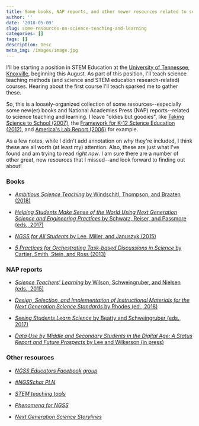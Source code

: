 ```yaml
---
title: Some books, NAP reports, and other newer resources related to science education
author: ''
date: '2018-05-09'
slug: some-resources-on-science-teaching-and-learning
categories: []
tags: []
description: Desc
meta_img: /images/image.jpg
---
```


I'll be starting a position in STEM Education at the [University of Tennessee, Knoxville](http://utk.edu/), beginning this August. As part of this position, I'll teach science teaching methods (and science and STEM education research-related) courses. Hearing about the first course I'll teach sparked me to gather these.

So, this is a loosely-organized collection of some resources--especially some new(er) books and National Academies Press (NAP) reports--related to science teaching and learning. I leave "oldies but goodies", like [Taking Science to School (2007)](https://www.nap.edu/catalog/11625/taking-science-to-school-learning-and-teaching-science-in-grades), the [Framework for K-12 Science Education (2012)](https://www.nap.edu/catalog/13165/a-framework-for-k-12-science-education-practices-crosscutting-concepts), and [America's Lab Report (2006)](https://www.nap.edu/catalog/11311/americas-lab-report-investigations-in-high-school-science) for example. 

As a few notes, while I didn't add annotation on *why* they're included, I think these are all worth (at least my) attention. Also, these are just what I've found and am trying to read *right now*. I am sure there are a number of other great, new resources that I missed--and look forward to finding out about!

### Books

* [*Ambitious Science Teaching* by Windschitl, Thompson, and Braaten (2018)](https://www.amazon.com/Ambitious-Science-Teaching-Mark-Windschitl/dp/1682531627/ref=sr_1_1?ie=UTF8&qid=1525870485&sr=8-1&keywords=ambitious+science+teaching)

* [*Helping Students Make Sense of the World Using Next Generation Science and Engineering Practices* by Schwarz, Reiser, and Passmore (eds., 2017)](https://www.amazon.com/Helping-Students-Generation-Engineering-Practices-ebook/dp/B074FGSQJ3/ref=sr_1_1?s=books&ie=UTF8&qid=1525870716&sr=1-1&keywords=schwarz+reiser+passmore)

* [*NGSS for All Students* by Lee, Miller, and Januszyk (2015)](https://www.amazon.com/NGSS-All-Students-Okhee-Lee/dp/1938946294/ref=sr_1_1?ie=UTF8&qid=1525870974&sr=8-1&keywords=NGSS+for+All+Students)

* [*5 Practices for Orchestrating Task-based Discussions in Science* by Cartier, Smith, Stein, and Ross (2013)](https://www.amazon.com/Practices-Orchestrating-Task-Based-Discussions-Science/dp/0873537459/ref=sr_1_1?ie=UTF8&qid=1525872480&sr=8-1&keywords=5+practices+for+orchestrating+productive+science+discussions)

### NAP reports

* [*Science Teachers' Learning* by Wilson, Schweingruber, and Nielsen (eds., 2015)](https://www.nap.edu/catalog/21836/science-teachers-learning-enhancing-opportunities-creating-supportive-contexts)

* [*Design, Selection, and Implementation of Instructional Materials for the Next Generation Science Standards* by Rhodes (ed., 2018)](https://www.nap.edu/catalog/25001/design-selection-and-implementation-of-instructional-materials-for-the-next-generation-science-standards) 

* [*Seeing Students Learn Science* by Beatty and Schweingruber (eds., 2017)](https://www.nap.edu/catalog/23548/seeing-students-learn-science-integrating-assessment-and-instruction-in-the)

* [*Data Use by Middle and Secondary Students in the Digital Age: A Status Report and Future Prospects* by Lee and Wilkerson (in press)](https://works.bepress.com/victor_lee/43/)

### Other resources

* [*NGSS Educators Facebook group*](https://www.facebook.com/groups/NGSSeducators/)

* [*#NGSSchat PLN*](http://www.ngsspln.com/ngsschat.html)

* [*STEM teaching tools*](http://stemteachingtools.org/)

* [*Phenomena for NGSS*](https://www.ngssphenomena.com/)

* [*Next Generation Science Storylines*](http://www.nextgenstorylines.org/middle-school/)